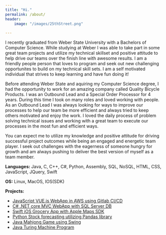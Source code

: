 ```yaml
---
title: "Hi."
permalink: /about/
header:
    image: "/images/25thStreet.png"
    
---
```

I recently graduated from Weber State University with a Bachelors of Computer Science.
While studying at Weber I was able to take part in some great team projects and utilize my technical skillset and positive attitude
to help drive our teams over the finish line with awesome results.  I am a friendly people person that loves to program and
seek out new challenging opportunites to build on my technical skill sets.  I am a self motivated individual that strives to keep learning
and have fun doing it!

Before attending Weber State and aquiring my Computer Science degree, I had the opportunity to work for an amazing company
called Quality Bicycle Products.  I was an Outbound Lead and a Special Order Processor for 4 years.  During this time I took on many
roles and loved working with people.  As an Outbound Lead I was always looking for ways to improve our processes to help
our team be more efficient and always tried to keep others motivated and enjoy the work.
I loved the daily process of problem solving technical issues and working with a great team
to execute our processes in the most fun and efficient ways.

You can expect me to utilize my knowledge and positive attitude for driving successful project outcomes while being an
engaged and energetic team player. I seek out challenges with the eagerness of someone hungry for growth and am always
pushing to deliver the best version of myself as a team member.


**Languages:**  Java, C, C++, C#, Python, Assembly, SQL, NoSQL, HTML, CSS, JavaScript, JQuery, Swift

**OS:**  Linux, MacOS, IOS(SDK)

**Projects:**
* <a href="https://github.com/GeoProth/OffSocial">JavaScript VUE.js WebApp in AWS using Gitlab CI/CD</a>
* <a href="https://github.com/GeoProth/CS4790-TeamProject">C# .NET core MVC WebApp with SQL Server DB</a>
* <a href="https://github.com/GeoProth/Grocery/tree/master">Swift iOS Grocery App with Apple Maps SDK</a>
* <a href="https://github.com/GeoProth/stock-predict">Python Stock forecasting utilizing Pandas library</a>
* <a href="https://github.com/GeoProth/MahJong2">Java Mahjong Game using Swing</a>
* <a href="https://github.com/GeoProth/TuringMachine">Java Turing Machine Program</a>
